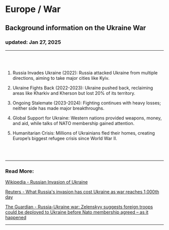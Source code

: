# Europe / War
## Background information on the Ukraine War
### updated: Jan 27, 2025
<hr/>
<br/><br/>

1. Russia Invades Ukraine (2022): Russia attacked Ukraine from multiple directions, aiming to take major cities like Kyiv.

2. Ukraine Fights Back (2022-2023): Ukraine pushed back, reclaiming areas like Kharkiv and Kherson but lost 20% of its territory.

3. Ongoing Stalemate (2023-2024): Fighting continues with heavy losses; neither side has made major breakthroughs.

4. Global Support for Ukraine: Western nations provided weapons, money, and aid, while talks of NATO membership gained attention.

5. Humanitarian Crisis: Millions of Ukrainians fled their homes, creating Europe’s biggest refugee crisis since World War II.

<br/><br/>

<hr/>

### Read More:

[Wikipedia - Russian Invasion of Ukraine](https://en.wikipedia.org/wiki/Russian_invasion_of_Ukraine)

[Reuters - What Russia's invasion has cost Ukraine as war reaches 1,000th day](https://www.reuters.com/world/europe/what-russias-invasion-has-cost-ukraine-war-reaches-1000th-day-2024-11-18/)

[The Guardian - Russia-Ukraine war: Zelenskyy suggests foreign troops could be deployed to Ukraine before Nato membership agreed – as it happened](https://www.theguardian.com/world/live/2024/dec/09/russia-ukraine-war-live-donald-trump-ceasefire-call-volodymyr-zelenskyy)
<hr/>